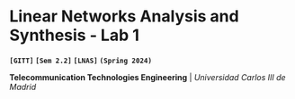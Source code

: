 # Linear Networks Analysis and Synthesis - Lab 1
**`[GITT]` `[Sem 2.2]` `[LNAS]` `(Spring 2024)`**

**Telecommunication Technologies Engineering** | *Universidad Carlos III de Madrid*
